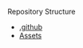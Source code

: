 Repository Structure

* [.github](https://github.com/im-nayeem/Question-Bank/tree/main//.github)
* [Assets](https://github.com/im-nayeem/Question-Bank/tree/main//Assets)
